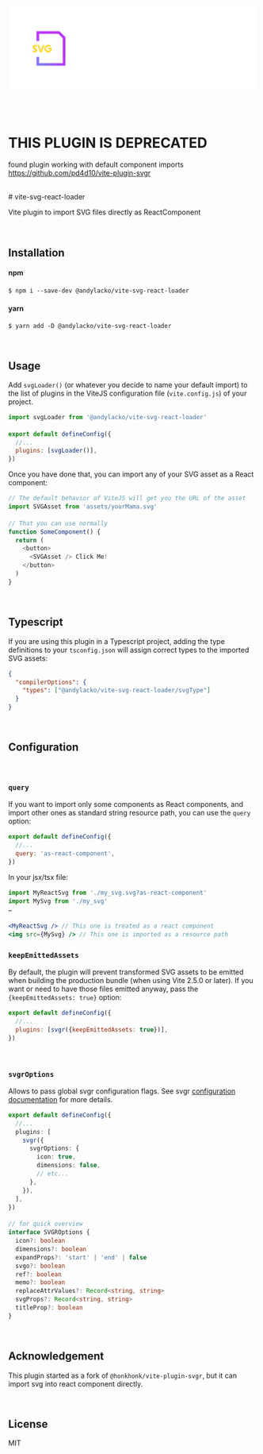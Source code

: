 <br /><br />

<p align="center">
<img src="assets/svg.svg" width="500" align="center" alt="vite-svg-react-loader" />
</p>
<br /><br />

# THIS PLUGIN IS DEPRECATED

found plugin working with default component imports
https://github.com/pd4d10/vite-plugin-svgr

<br />
# vite-svg-react-loader

Vite plugin to import SVG files directly as ReactComponent

<br />

## Installation

#### npm

```shell
$ npm i --save-dev @andylacko/vite-svg-react-loader
```

#### yarn

```shell
$ yarn add -D @andylacko/vite-svg-react-loader
```

<br />

## Usage

Add `svgLoader()` (or whatever you decide to name your default import) to the list of plugins in the ViteJS configuration file (`vite.config.js`) of your project.

```js
import svgLoader from '@andylacko/vite-svg-react-loader'

export default defineConfig({
  //...
  plugins: [svgLoader()],
})
```

Once you have done that, you can import any of your SVG asset as a React component:

```js
// The default behavior of ViteJS will get you the URL of the asset
import SVGAsset from 'assets/yourMama.svg'

// That you can use normally
function SomeComponent() {
  return (
    <button>
      <SVGAsset /> Click Me!
    </button>
  )
}
```

<br />

## Typescript

If you are using this plugin in a Typescript project, adding the type definitions to your `tsconfig.json` will assign correct types to the imported SVG assets:

```json
{
  "compilerOptions": {
    "types": ["@andylacko/vite-svg-react-loader/svgType"]
  }
}
```

<br />

## Configuration

<br />

### `query`

If you want to import only some components as React components, and import other ones as standard string resource path, you can use the `query` option:

```js
export default defineConfig({
  //...
  query: 'as-react-component',
})
```

In your jsx/tsx file:

```jsx
import MyReactSvg from './my_svg.svg?as-react-component'
import MySvg from './my_svg'
…

<MyReactSvg /> // This one is treated as a react component
<img src={MySvg} /> // This one is imported as a resource path
```

### `keepEmittedAssets`

By default, the plugin will prevent transformed SVG assets to be emitted when building the production bundle (when using Vite 2.5.0 or later). If you want or need to have those files emitted anyway, pass the `{keepEmittedAssets: true}` option:

```js
export default defineConfig({
  //...
  plugins: [svgr({keepEmittedAssets: true})],
})
```

<br />

### `svgrOptions`

Allows to pass global svgr configuration flags. See svgr [configuration documentation](https://react-svgr.com/docs/options/) for more details.

```ts
export default defineConfig({
  //...
  plugins: [
    svgr({
      svgrOptions: {
        icon: true,
        dimensions: false,
        // etc...
      },
    }),
  ],
})

// for quick overview
interface SVGROptions {
  icon?: boolean
  dimensions?: boolean
  expandProps?: 'start' | 'end' | false
  svgo?: boolean
  ref?: boolean
  memo?: boolean
  replaceAttrValues?: Record<string, string>
  svgProps?: Record<string, string>
  titleProp?: boolean
}
```

<br />

## Acknowledgement

This plugin started as a fork of `@honkhonk/vite-plugin-svgr`, but it can import svg into react component directly.

<br />

## License

MIT
